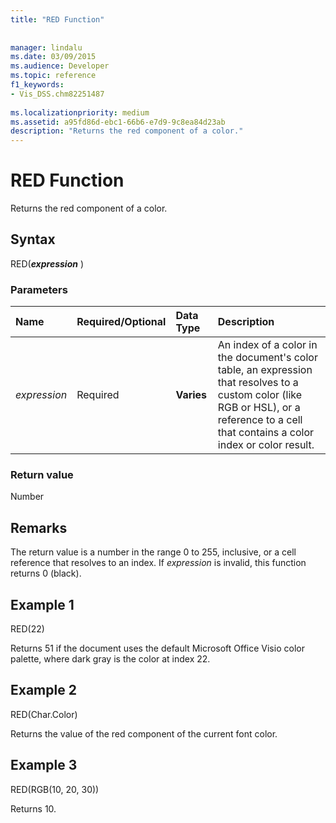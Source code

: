 ```yaml
---
title: "RED Function"
 
 
manager: lindalu
ms.date: 03/09/2015
ms.audience: Developer
ms.topic: reference
f1_keywords:
- Vis_DSS.chm82251487
 
ms.localizationpriority: medium
ms.assetid: a95fd86d-ebc1-66b6-e7d9-9c8ea84d23ab
description: "Returns the red component of a color."
---
```


# RED Function

Returns the red component of a color.
  
## Syntax

RED(***expression*** )
  
### Parameters

|**Name**|**Required/Optional**|**Data Type**|**Description**|
|:-----|:-----|:-----|:-----|
| *expression* <br/> |Required  <br/> |**Varies** <br/> |An index of a color in the document's color table, an expression that resolves to a custom color (like RGB or HSL), or a reference to a cell that contains a color index or color result. |

### Return value

Number
  
## Remarks

The return value is a number in the range 0 to 255, inclusive, or a cell reference that resolves to an index. If *expression* is invalid, this function returns 0 (black).
  
## Example 1

RED(22)
  
Returns 51 if the document uses the default Microsoft Office Visio color palette, where dark gray is the color at index 22.
  
## Example 2

RED(Char.Color)
  
Returns the value of the red component of the current font color.
  
## Example 3

RED(RGB(10, 20, 30))
  
Returns 10.
  